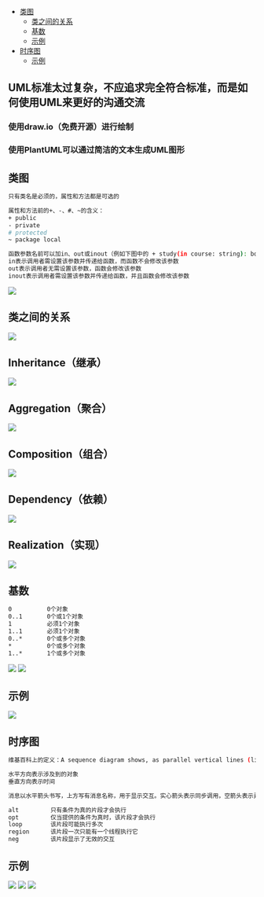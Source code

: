 - [类图](#类图)
	-  [类之间的关系](#类之间的关系)
	- [基数](#基数)
	- [示例](#示例)
- [时序图](#时序图)
	- [示例](#示例)

## UML标准太过复杂，不应追求完全符合标准，而是如何使用UML来更好的沟通交流

### 使用draw.io（免费开源）进行绘制
### 使用PlantUML可以通过简洁的文本生成UML图形
## 类图
```sh
只有类名是必须的，属性和方法都是可选的

属性和方法前的+、-、#、~的含义：
+ public
- private
# protected
~ package local

函数参数名前可以加in、out或inout（例如下图中的 + study(in course: string): bool）
in表示调用者需设置该参数并传递给函数，而函数不会修改该参数
out表示调用者无需设置该参数，函数会修改该参数
inout表示调用者需设置该参数并传递给函数，并且函数会修改该参数
```
![](/images/uml_1.png)
## 类之间的关系
![](/images/uml_2.png)
## Inheritance（继承）
![](/images/uml_3.png)
## Aggregation（聚合）
![](/images/uml_6.png)
## Composition（组合）
![](/images/uml_7.png)
## Dependency（依赖）
![](/images/uml_8.png)
## Realization（实现）
![](/images/uml_4.png)
## 基数
```sh
0          0个对象
0..1       0个或1个对象
1          必须1个对象
1..1       必须1个对象
0..*       0个或多个对象
*          0个或多个对象
1..*       1个或多个对象
```
![](/images/uml_10.png)
![](/images/uml_11.png)
## 示例
![](/images/uml_15.png)
## 时序图
```sh
维基百科上的定义：A sequence diagram shows, as parallel vertical lines (lifelines), different processes or objects that live simultaneously, and, as horizontal arrows, the messages exchanged between them in the order in which they occur.

水平方向表示涉及到的对象
垂直方向表示时间

消息以水平箭头书写，上方写有消息名称，用于显示交互。实心箭头表示同步调用，空箭头表示异步消息，虚线表示回复消息。如果调用者发送同步消息，则必须等到消息完成，例如调用子程序。如果调用者发送异步消息，它可以继续处理而不必等待响应。如果对象被销毁（从内存中删除），生命线下方会画一个 X，虚线不再画在生命线下方。

alt         只有条件为真的片段才会执行
opt         仅当提供的条件为真时，该片段才会执行
loop        该片段可能执行多次
region      该片段一次只能有一个线程执行它
neg         该片段显示了无效的交互

```
## 示例
![](/images/uml_9.png)
![](/images/uml_12.png)
![](/images/uml_13.png)
